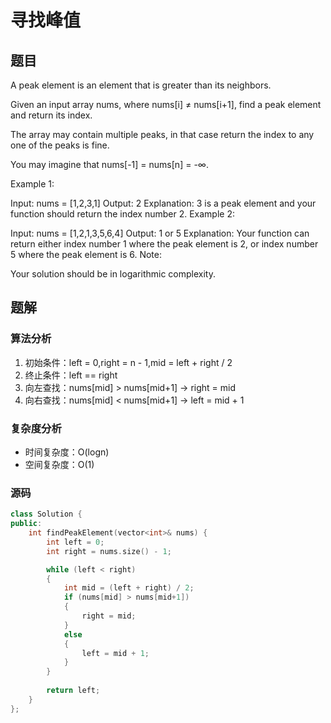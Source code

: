 #  寻找峰值
## 题目
A peak element is an element that is greater than its neighbors.

Given an input array nums, where nums[i] ≠ nums[i+1], find a peak element and return its index.

The array may contain multiple peaks, in that case return the index to any one of the peaks is fine.

You may imagine that nums[-1] = nums[n] = -∞.

Example 1:

Input: nums = [1,2,3,1]
Output: 2
Explanation: 3 is a peak element and your function should return the index number 2.
Example 2:

Input: nums = [1,2,1,3,5,6,4]
Output: 1 or 5 
Explanation: Your function can return either index number 1 where the peak element is 2, 
             or index number 5 where the peak element is 6.
Note:

Your solution should be in logarithmic complexity.

## 题解
### 算法分析
1. 初始条件：left = 0,right = n - 1,mid = left + right / 2
2. 终止条件：left == right
3. 向左查找：nums[mid] > nums[mid+1] -> right = mid
4. 向右查找：nums[mid] < nums[mid+1] -> left = mid + 1
### 复杂度分析
+ 时间复杂度：O(logn)
+ 空间复杂度：O(1)
### 源码
```C++ []
class Solution {
public:
    int findPeakElement(vector<int>& nums) {
        int left = 0;
        int right = nums.size() - 1;

        while (left < right)
        {
            int mid = (left + right) / 2;
            if (nums[mid] > nums[mid+1])
            {
                right = mid;
            }
            else
            {
                left = mid + 1;
            }            
        }
        
        return left;
    }
};